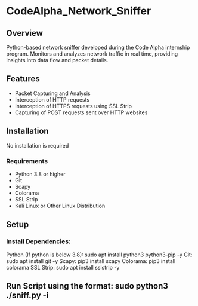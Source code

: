 # CodeAlpha_Network_Sniffer

## Overview
Python-based network sniffer developed during the Code Alpha internship program. Monitors and analyzes network traffic in real time, providing insights into data flow and packet details.

## Features
- Packet Capturing and Analysis
- Interception of HTTP requests
- Interception of HTTPS requests using SSL Strip
- Capturing of POST requests sent over HTTP websites

## Installation
No installation is required

### Requirements
- Python 3.8 or higher
- Git
- Scapy
- Colorama
- SSL Strip
- Kali Linux or Other Linux Distribution

## Setup
### Install Dependencies:
  Python (If python is below 3.8): sudo apt install python3 python3-pip -y
  Git: sudo apt install git -y
  Scapy: pip3 install scapy
  Colorama: pip3 install colorama
  SSL Strip: sudo apt install sslstrip -y

## Run Script using the format: sudo python3 ./sniff.py -i <network interface>
